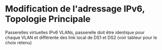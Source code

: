 # Modification de l'adressage IPv6, Topologie Principale
Passerelles virtuelles IPv6 VLANs, passerelle doit être identique pour chaque VLAN et différente des link local de DS1 et DS2 (voir tableur pour le choix retenu)
